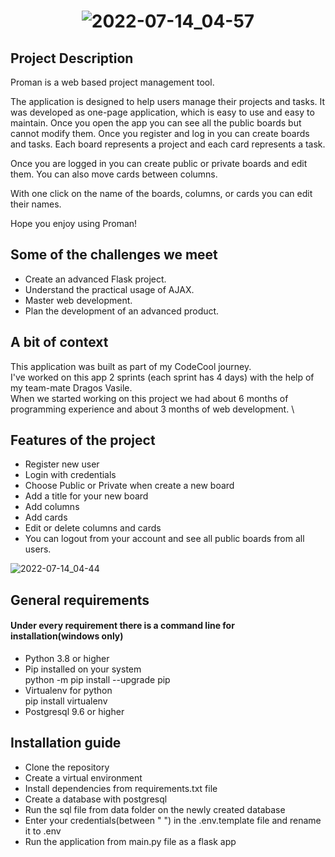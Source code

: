 # <p align="center">![2022-07-14_04-57](https://user-images.githubusercontent.com/89748211/178880280-2c3718d7-f50b-4225-8c2f-27d28cee8f0b.png)</p>

## Project Description

Proman is a web based project management tool.

The application is designed to help users manage their projects and tasks.
It was developed as one-page application, which is easy to use and easy to maintain.
Once you open the app you can see all the public boards but cannot modify them. Once you register and log in you can create boards and tasks.
Each board represents a project and each card represents a task.

Once you are logged in you can create public or private boards and edit them.
You can also move cards between columns.

With one click on the name of the boards, columns, or cards you can edit their names.

Hope you enjoy using Proman!

## Some of the challenges we meet

- Create an advanced Flask project.
- Understand the practical usage of AJAX.
- Master web development.
- Plan the development of an advanced product.

## A bit of context

This application was built as part of my CodeCool journey. \
I've worked on this app 2 sprints (each sprint has 4 days) with the help of my team-mate Dragos Vasile. \
When we started working on this project we had about 6 months of programming experience and about 3 months of web development. \

## Features of the project

- Register new user
- Login with credentials
- Choose Public or Private when create a new board
- Add a title for your new board
- Add columns
- Add cards
- Edit or delete columns and cards
- You can logout from your account and see all public boards from all users.

![2022-07-14_04-44](https://user-images.githubusercontent.com/89748211/178873800-72e37227-9300-4d31-a3ba-6e7ec1712ddd.png)


## General requirements
#### Under every requirement there is a command line for installation(windows only)
 - Python 3.8 or higher 
 - Pip installed on your system \
  python -m pip install --upgrade pip
 - Virtualenv for python \
pip install virtualenv
 - Postgresql 9.6 or higher 

## Installation guide 

- Clone the repository
- Create a virtual environment
- Install dependencies from requirements.txt file
- Create a database with postgresql
- Run the sql file from data folder on the newly created database
- Enter your credentials(between " ") in the .env.template file and rename it to .env
- Run the application from main.py file as a flask app
